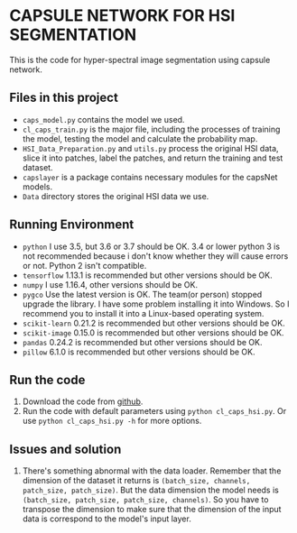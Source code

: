 # CAPSULE NETWORK FOR HSI SEGMENTATION

This is the code for hyper-spectral image segmentation using capsule network.

## Files in this project

- `caps_model.py` contains the model we used.
- `cl_caps_train.py` is the major file, including the processes of training the model, testing the model and calculate 
the probability map. 
- `HSI_Data_Preparation.py` and `utils.py` process the original HSI data, slice it into patches, label the patches, and 
return the training and test dataset.
- `capslayer` is a package contains necessary modules for the capsNet models.
- `Data` directory stores the original HSI data we use.

## Running Environment

- `python` I use 3.5, but 3.6 or 3.7 should be OK. 3.4 or lower python 3 is not recommended because i don't know 
whether they will cause errors or not. Python 2 isn't compatible.
- `tensorflow` 1.13.1 is recommended but other versions should be OK.
- `numpy` I use 1.16.4, other versions should be OK.
- `pygco` Use the latest version is OK. The team(or person) stopped upgrade the library. I have some problem 
installing it into Windows. So I recommend you to install it into a Linux-based operating system. 
- `scikit-learn` 0.21.2 is recommended but other versions should be OK.
- `scikit-image` 0.15.0 is recommended but other versions should be OK.
- `pandas` 0.24.2 is recommended but other versions should be OK.
- `pillow` 6.1.0 is recommended but other versions should be OK.

## Run the code

1. Download the code from [github](https://github.com/osmium18452/hsi_caps).
2. Run the code with default parameters using `python cl_caps_hsi.py`. Or use `python cl_caps_hsi.py -h` for more 
options.

## Issues and solution

1. There's something abnormal with the data loader. Remember that the dimension of the dataset it returns is 
`(batch_size, channels, patch_size, patch_size)`. But the data dimension the model needs is `(batch_size, patch_size,
patch_size, channels)`. So you have to transpose the dimension to make sure that the dimension of the input data is
correspond to the model's input layer. 
